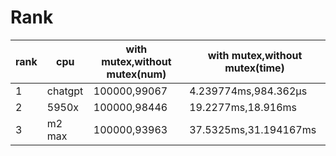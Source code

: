 # Rank

|rank|cpu|with mutex,without mutex(num)|with mutex,without mutex(time)|
| --- | --- | --- | --- |
|1|chatgpt|100000,99067|4.239774ms,984.362µs|
|2|5950x|100000,98446|19.2277ms,18.916ms|
|3|m2 max|100000,93963|37.5325ms,31.194167ms|

